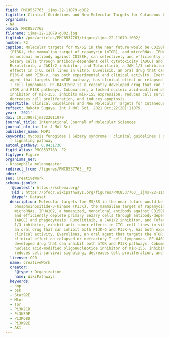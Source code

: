 ```yaml
---
figid: PMC8537763__ijms-22-11079-g002
figtitle: Clinical Guidelines and New Molecular Targets for Cutaneous Lymphomas
organisms:
- NA
pmcid: PMC8537763
filename: ijms-22-11079-g002.jpg
figlink: /pmc/articles/PMC8537763/figure/ijms-22-11079-f002/
number: F2
caption: Molecular targets for MS/SS in the near future would be CD158k, JAK, phosphoinositide-3-kinase
  (PI3K), the mammalian target of rapamycin (mTOR), and microRNAs. IPH4102, a humanized,
  monoclonal antibody against CD158k, can selectively and efficiently deplete primary
  Sézary cells through antibody-dependent cell cytotoxicity (ADCC) and phagocytosis.
  Ruxolitinib, a JAK1/2 inhibitor, and Tofacitinib, a JAK 1/3 inhibitor, exhibit anti-tumor
  effects in CTCL cell lines in vitro. Duvelisib, an oral drug that can inhibit both
  PI3K-δ and PI3K-γ, has both experimental and clinical activity. Everolimus, an oral
  agent that targets the mTOR pathway, has clinical effect on relapsed or refractory
  T cell lymphomas. PF-04691502 is a recently developed drug that can inhibit both
  mTOR and PI3K pathways. Cobomarsen, a locked nucleic acid-modified oligonucleotide
  inhibitor of miR-155, inhibits miR-155 expression, reduces cell survival signaling,
  decreases cell proliferation, and induces apoptosis.
papertitle: Clinical Guidelines and New Molecular Targets for Cutaneous Lymphomas.
reftext: Makoto Sugaya. Int J Mol Sci. 2021 Oct;22(20):11079.
year: '2021'
doi: 10.3390/ijms222011079
journal_title: International Journal of Molecular Sciences
journal_nlm_ta: Int J Mol Sci
publisher_name: MDPI
keywords: mycosis funogides | Sézary syndrome | clinical guidelines | surface molecules
  | signaling pathway
automl_pathway: 0.9431736
figid_alias: PMC8537763__F2
figtype: Figure
organisms_ner:
- Drosophila melanogaster
redirect_from: /figures/PMC8537763__F2
ndex: ''
seo: CreativeWork
schema-jsonld:
  '@context': https://schema.org/
  '@id': https://pfocr.wikipathways.org/figures/PMC8537763__ijms-22-11079-g002.html
  '@type': Dataset
  description: Molecular targets for MS/SS in the near future would be CD158k, JAK,
    phosphoinositide-3-kinase (PI3K), the mammalian target of rapamycin (mTOR), and
    microRNAs. IPH4102, a humanized, monoclonal antibody against CD158k, can selectively
    and efficiently deplete primary Sézary cells through antibody-dependent cell cytotoxicity
    (ADCC) and phagocytosis. Ruxolitinib, a JAK1/2 inhibitor, and Tofacitinib, a JAK
    1/3 inhibitor, exhibit anti-tumor effects in CTCL cell lines in vitro. Duvelisib,
    an oral drug that can inhibit both PI3K-δ and PI3K-γ, has both experimental and
    clinical activity. Everolimus, an oral agent that targets the mTOR pathway, has
    clinical effect on relapsed or refractory T cell lymphomas. PF-04691502 is a recently
    developed drug that can inhibit both mTOR and PI3K pathways. Cobomarsen, a locked
    nucleic acid-modified oligonucleotide inhibitor of miR-155, inhibits miR-155 expression,
    reduces cell survival signaling, decreases cell proliferation, and induces apoptosis.
  license: CC0
  name: CreativeWork
  creator:
    '@type': Organization
    name: WikiPathways
  keywords:
  - hop
  - bsk
  - Stat92E
  - Mtor
  - Tor
  - Pi3K21B
  - Pi3K59F
  - Pi3K68D
  - Pi3K92E
  - Akt
---
```

